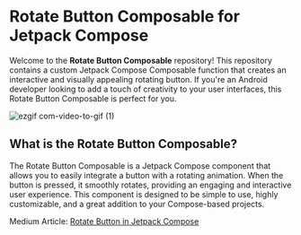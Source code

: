 # Rotate Button Composable for Jetpack Compose

Welcome to the **Rotate Button Composable** repository! This repository contains a custom Jetpack Compose Composable function that creates an interactive and visually appealing rotating button. If you're an Android developer looking to add a touch of creativity to your user interfaces, this Rotate Button Composable is perfect for you.

![ezgif com-video-to-gif (1)](https://github.com/sanathsajeevakumara/RotateButton/assets/11756630/12e503c4-ed52-448d-a7c8-a6bbeba1808a)

## What is the Rotate Button Composable?

The Rotate Button Composable is a Jetpack Compose component that allows you to easily integrate a button with a rotating animation. When the button is pressed, it smoothly rotates, providing an engaging and interactive user experience. This component is designed to be simple to use, highly customizable, and a great addition to your Compose-based projects.

Medium Article: [Rotate Button in Jetpack Compose][0]

[0]: https://medium.com/@sanathsajeevakumara/exploring-the-rotate-button-composable-in-jetpack-compose-4b6705bee9cf
